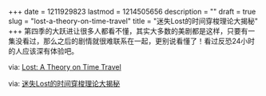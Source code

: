 +++
date = 1211929823
lastmod = 1214505656
description = ""
draft = true
slug = "lost-a-theory-on-time-travel"
title = "迷失Lost的时间穿梭理论大揭秘"
+++
第四季的大跃进让很多人都看不懂，其实大多数的美剧都是这样，只要有一集没看过，那么之后的剧情就很难联系在一起，更别说看懂了！看过反恐24小时的人应该深有体验吧。

via: <a href="http://www.timelooptheory.com/" />Lost: A Theory on Time Travel</a>

via: <a href="http://www.douban.com/subject/discussion/1209958/" />迷失Lost的时间穿梭理论大揭秘</a>